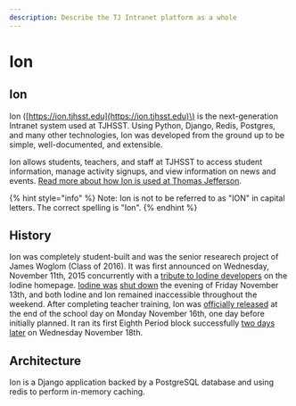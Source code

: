 ```yaml
---
description: Describe the TJ Intranet platform as a whole
---
```


# Ion

## Ion

Ion \([https://ion.tjhsst.edu](https://ion.tjhsst.edu)\) is the next-generation Intranet system used at TJHSST. Using Python, Django, Redis, Postgres, and many other technologies, Ion was developed from the ground up to be simple, well-documented, and extensible.

Ion allows students, teachers, and staff at TJHSST to access student information, manage activity signups, and view information on news and events. [Read more about how Ion is used at Thomas Jefferson](https://ion.tjhsst.edu/about).

{% hint style="info" %}
Note: Ion is not to be referred to as "ION" in capital letters. The correct spelling is "Ion".
{% endhint %}

## History

Ion was completely student-built and was the senior researech project of James Woglom \(Class of 2016\). It was first announced on Wednesday, November 11th, 2015 concurrently with a [tribute to Iodine developers](https://web.archive.org/web/20151111231602/https://iodine.tjhsst.edu/) on the Iodine homepage. [Iodine was](https://twitter.com/TJIntranet/status/664857149324005377) [shut down](https://twitter.com/TJIntranet/status/665273342396604417) the evening of Friday November 13th, and both Iodine and Ion remained inaccessible throughout the weekend. After completing teacher training, Ion was [officially released](https://twitter.com/TJIntranet/status/666356448801251330) at the end of the school day on Monday November 16th, one day before initially planned. It ran its first Eighth Period block successfully [two days later](https://twitter.com/TJIntranet/status/666619609143975936) on Wednesday November 18th.

## Architecture

Ion is a Django application backed by a PostgreSQL database and using redis to perform in-memory caching.  

